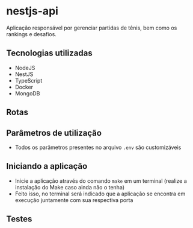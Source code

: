 # nestjs-api

Aplicação responsável por gerenciar partidas de tênis, bem como os rankings e desafios.
## Tecnologias utilizadas

- NodeJS
- NestJS
- TypeScript
- Docker
- MongoDB

## Rotas

## Parâmetros de utilização
 - Todos os parâmetros presentes no arquivo `.env` são customizáveis

## Iniciando a aplicação

- Inicie a aplicação através do comando `make` em um terminal (realize a instalação do Make caso ainda não o tenha)
- Feito isso, no terminal será indicado que a aplicação se encontra em execução juntamente com sua respectiva porta 

## Testes
